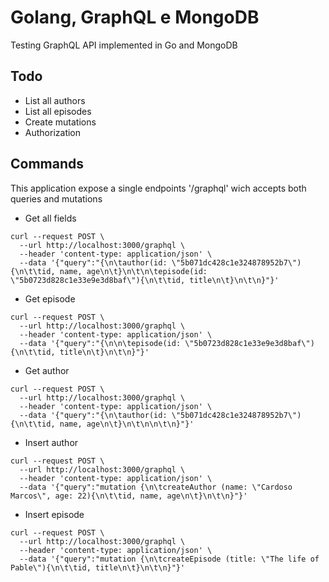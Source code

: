 # Golang, GraphQL e MongoDB

Testing GraphQL API implemented in Go and MongoDB

## Todo 

- List all authors
- List all episodes
- Create mutations
- Authorization


## Commands
This application expose a single endpoints '/graphql' wich accepts both queries and mutations


- Get all fields
```
curl --request POST \
  --url http://localhost:3000/graphql \
  --header 'content-type: application/json' \
  --data '{"query":"{\n\tauthor(id: \"5b071dc428c1e324878952b7\"){\n\t\tid, name, age\n\t}\n\t\n\tepisode(id: \"5b0723d828c1e33e9e3d8baf\"){\n\t\tid, title\n\t}\n\t\n}"}'
```

- Get episode
``` 
curl --request POST \
  --url http://localhost:3000/graphql \
  --header 'content-type: application/json' \
  --data '{"query":"{\n\n\tepisode(id: \"5b0723d828c1e33e9e3d8baf\"){\n\t\tid, title\n\t}\n\t\n}"}'
```

- Get author
``` 
curl --request POST \
  --url http://localhost:3000/graphql \
  --header 'content-type: application/json' \
  --data '{"query":"{\n\tauthor(id: \"5b071dc428c1e324878952b7\"){\n\t\tid, name, age\n\t}\n\t\n\n\t\n}"}'
```
- Insert author 
```
curl --request POST \
  --url http://localhost:3000/graphql \
  --header 'content-type: application/json' \
  --data '{"query":"mutation {\n\tcreateAuthor (name: \"Cardoso Marcos\", age: 22){\n\t\tid, name, age\n\t}\n\t\n}"}'
```

- Insert episode
```
curl --request POST \
  --url http://localhost:3000/graphql \
  --header 'content-type: application/json' \
  --data '{"query":"mutation {\n\tcreateEpisode (title: \"The life of Pable\"){\n\t\tid, title\n\t}\n\t\n}"}'
```